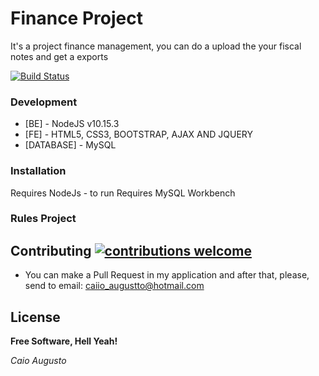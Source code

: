 # Finance Project

It's a project finance management, you can do a upload the your fiscal notes and get a exports

[![Build Status]( )](https://github.com/caioaugusto1/FinanceProject.Core.git)

### Development

* [BE] - NodeJS v10.15.3 
* [FE] - HTML5, CSS3, BOOTSTRAP, AJAX AND JQUERY
* [DATABASE] - MySQL


### Installation

Requires NodeJs - to run
Requires MySQL Workbench 

### Rules Project

## Contributing [![contributions welcome](https://img.shields.io/badge/contributions-welcome-brightgreen.svg?style=flat)](https://github.com/dwyl/esta/issues)
 - You can make a Pull Request in my application and after that, please, send to email: caiio_augustto@hotmail.com
 
 License
----

**Free Software, Hell Yeah!**

*Caio Augusto*
